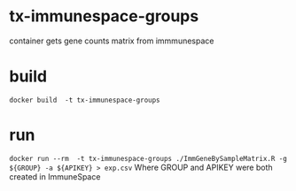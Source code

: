 # tx-immunespace-groups
container gets gene counts matrix from immmunespace

# build
`docker build  -t tx-immunespace-groups`

# run
`docker run --rm  -t tx-immunespace-groups ./ImmGeneBySampleMatrix.R -g ${GROUP} -a ${APIKEY} > exp.csv`
Where GROUP and APIKEY were both created in ImmuneSpace
